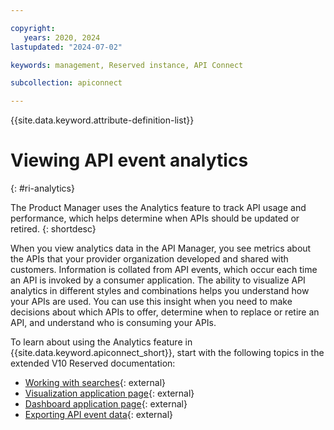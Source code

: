 ```yaml
---

copyright:
   years: 2020, 2024
lastupdated: "2024-07-02"

keywords: management, Reserved instance, API Connect

subcollection: apiconnect

---
```


{{site.data.keyword.attribute-definition-list}}

# Viewing API event analytics
{: #ri-analytics}

The Product Manager uses the Analytics feature to track API usage and performance, which helps determine when APIs should be updated or retired.
{: shortdesc}

When you view analytics data in the API Manager, you see metrics about the APIs that your provider organization developed and shared with customers. Information is collated from API events, which occur each time an API is invoked by a consumer application. The ability to visualize API analytics in different styles and combinations helps you understand how your APIs are used. You can use this insight when you need to make decisions about which APIs to offer, determine when to replace or retire an API, and understand who is consuming your APIs.

To learn about using the Analytics feature in {{site.data.keyword.apiconnect_short}}, start with the following topics in the extended V10 Reserved documentation:

- [Working with searches](https://www.ibm.com/docs/SSMNED_v10cloud/com.ibm.apic.apionprem.doc/capim_analytics_discoverapps.html){: external}
- [Visualization application page](https://www.ibm.com/docs/SSMNED_v10cloud/com.ibm.apic.apionprem.doc/capim_analytics_visualizationapps.html){: external}
- [Dashboard application page](https://www.ibm.com/docs/SSMNED_v10cloud/com.ibm.apic.apionprem.doc/capim_analytics_defaultdashboard.html){: external}
- [Exporting API event data](https://www.ibm.com/docs/SSMNED_v10cloud/com.ibm.apic.apionprem.doc/tapim_analytics_viewexportanalyticsdata.html){: external}

